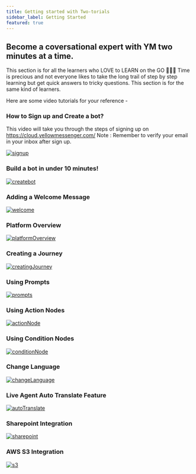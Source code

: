 ```yaml
---
title: Getting started with Two-torials
sidebar_label: Getting Started
featured: true
---
```


## Become a coversational expert with YM two minutes at a time. 

This section is for all the learners who LOVE to LEARN on the GO 🏃🏻‍♂️ Time is precious and not everyone likes to take the long trail of step by step learning but get quick answers to tricky questions. This section is for the same kind of learners.

Here are some video tutorials for your reference - 
### How to Sign up and Create a bot? 
This video will take you through the steps of signing up on https://cloud.yellowmessenger.com/
Note : Remember to verify your email in your inbox after sign up. 

[![signup](https://cdn.yellowmessenger.com/DVRB2PKMptBS1623863625447.png)](https://youtu.be/DWdrstYFlG0)
### Build a bot in under 10 minutes!
[![createbot](https://cdn.yellowmessenger.com/ZXvByKDh0uhM1623864221170.png)](https://www.youtube.com/watch?v=eSfBaTf0rqE)
### Adding a Welcome Message
[![welcome](https://cdn.yellowmessenger.com/EpvSURODqdOj1625477007895.png)](https://www.youtube.com/watch?v=jCSey2uI8Wc&list=PLlq60Q0Jkdq-LoFniVxVaji1apowWUczZ&index=9)
### Platform Overview
[![platformOverview](https://cdn.yellowmessenger.com/EJ1lzDvlrkvm1625477013689.png)](https://www.youtube.com/watch?v=e0UOFGtfmf4&list=PLlq60Q0Jkdq-LoFniVxVaji1apowWUczZ&index=1)
### Creating a Journey
[![creatingJourney](https://cdn.yellowmessenger.com/yDbOWNT7xvO11625477024421.png)](https://www.youtube.com/watch?v=do8rCRhdTBI&list=PLlq60Q0Jkdq-LoFniVxVaji1apowWUczZ&index=5)
### Using Prompts
[![prompts](https://cdn.yellowmessenger.com/LX21xL8czsoT1625477029248.png)](https://www.youtube.com/watch?v=oJ_vnHi7Qwo&list=PLlq60Q0Jkdq-LoFniVxVaji1apowWUczZ&index=6)
### Using Action Nodes
[![actionNode](https://cdn.yellowmessenger.com/xSyoL4SjR8ms1625477037144.png)](https://www.youtube.com/watch?v=xtb52Twc94M&list=PLlq60Q0Jkdq-LoFniVxVaji1apowWUczZ&index=3)
### Using Condition Nodes
[![conditionNode](https://cdn.yellowmessenger.com/zf65ZomNtq6K1625477047377.png)](https://www.youtube.com/watch?v=6E4Hmz12OCM&list=PLlq60Q0Jkdq-LoFniVxVaji1apowWUczZ&index=4)
### Change Language
[![changeLanguage](https://cdn.yellowmessenger.com/GkAHZ7kxvR3Q1625477053550.png)](https://www.youtube.com/watch?v=lifQiieYHRo&list=PLlq60Q0Jkdq-LoFniVxVaji1apowWUczZ&index=2)
### Live Agent Auto Translate Feature
[![autoTranslate](https://cdn.yellowmessenger.com/PPgIhCJt5hyR1625477062512.png)](https://www.youtube.com/watch?v=FKKKeMBqOiI&list=PLlq60Q0Jkdq-LoFniVxVaji1apowWUczZ&index=11)
### Sharepoint Integration
[![sharepoint](https://cdn.yellowmessenger.com/YRbKXsoQLU0U1625477069322.png)](https://www.youtube.com/watch?v=SVWBmEyGl9s&list=PLlq60Q0Jkdq-LoFniVxVaji1apowWUczZ&index=10)
### AWS S3 Integration
[![s3](https://cdn.yellowmessenger.com/kUMQdVEIcCTC1625477075972.png)](https://www.youtube.com/watch?v=71kPWNFYQnU&list=PLlq60Q0Jkdq-LoFniVxVaji1apowWUczZ&index=8)
